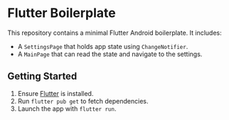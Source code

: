 # Flutter Boilerplate

This repository contains a minimal Flutter Android boilerplate. It includes:

- A `SettingsPage` that holds app state using `ChangeNotifier`.
- A `MainPage` that can read the state and navigate to the settings.

## Getting Started

1. Ensure [Flutter](https://flutter.dev/docs/get-started/install) is installed.
2. Run `flutter pub get` to fetch dependencies.
3. Launch the app with `flutter run`.
